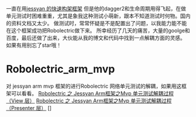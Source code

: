 一直在用[jessyan 的快速构架框架](https://www.jianshu.com/p/2452ea776a45)
但是他的dagger2和生命周期用得飞起，在做单元测试时困难重重，尤其是象我这种测试小萌新，跟本不知道测试时何物。国内的资料文档又太少。
做测试时，常常怀疑是不是配置出了问题，以我能力能不能在这个框架成功把Robolectric做下来。
所幸经历了几天的痛苦，大量的goolge和百度，最后还做了出来，大伙能从我的博文和代码中找到一点解耦方面的灵感。
如果有用别忘了star哦！
# Robolectric_arm_mvp
对 jessyan arm mvp 框架的进行Robolectric 网络单元测试的解耦，如果用这框架可以看看。
[Robolectric 之 Jessyan Arm框架之Mvp 单元测试解耦过程（View 层）](https://www.jianshu.com/p/37fc16158d8f)
[Robolectric 之 Jessyan Arm框架之Mvp 单元测试解耦过程（Presenter 层）](https://www.jianshu.com/p/6a26107c67ef)
[]
